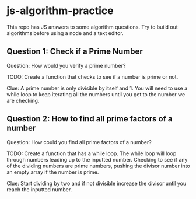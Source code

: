 # js-algorithm-practice

This repo has JS answers to some algorithm questions. Try to build out algorithms before using a node and a text editor.

## Question 1: Check if a Prime Number
Question: How would you verify a prime number?

TODO: Create a function that checks to see if a number is prime or not.

Clue: A prime number is only divisible by itself and 1. You will need to use a while loop to keep iterating all the numbers until you get to the number we are checking.

## Question 2: How to find all prime factors of a number
Question: How could you find all prime factors of a number?

TODO: Create a function that has a while loop. The while loop will loop through numbers leading up to the inputted number. Checking to see if any of the dividing numbers are prime numbers, pushing the divisor number into an empty array if the number is prime.

Clue: Start dividing by two and if not divisible increase the divisor until you reach the inputted number.
